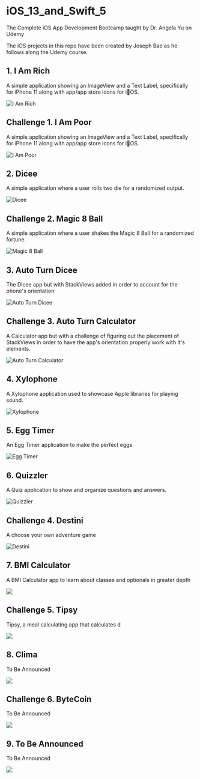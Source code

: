 # iOS_13_and_Swift_5
 The Complete iOS App Development Bootcamp taught by Dr. Angela Yu on Udemy

The iOS projects in this repo have been created by Joseph Bae as he follows along the Udemy course.

## 1. I Am Rich 
A simple application showing an ImageView and a Text Label, specifically for iPhone 11 along with app/app store icons for iOS.

![I Am Rich](/I-Am-Rich/iAmRich.gif)

## Challenge 1. I Am Poor 
A simple application showing an ImageView and a Text Label, specifically for iPhone 11 along with app/app store icons for iOS.

![I Am Poor](/I-Am-Poor/iAmPoor.gif)

## 2. Dicee 
A simple application where a user rolls two die for a randomized output.

![Dicee](/Dicee-iOS13/Dicee.gif)

## Challenge 2. Magic 8 Ball
A simple application where a user shakes the Magic 8 Ball for a randomized fortune.

![Magic 8 Ball](/Magic-8-Ball-iOS13/magic8Ball.gif)

## 3. Auto Turn Dicee
The Dicee app but with StackViews added in order to account for the phone's orientation

![Auto Turn Dicee](/AutoLayout-iOS13/AutoLayout-iOS13.gif)

## Challenge 3. Auto Turn Calculator
A Calculator app but with a challenge of figuring out the placement of StackViews in order to have the app's orientation properly work with it's elements.

![Auto Turn Calculator](/Calculator-Layout-iOS13/Calculator-Layout-iOS13.gif)

## 4. Xylophone
A Xylophone application used to showcase Apple libraries for playing sound.

![Xylophone](/Xylophone/Xylophone.gif)


## 5. Egg Timer
An Egg Timer application to make the perfect eggs

![Egg Timer](/EggTimer/EggTimer.gif)


## 6. Quizzler
A Quiz application to show and organize questions and answers.

![Quizzler](/Quizzler/Quizzler.gif)

## Challenge 4. Destini
A choose your own adventure game

![Destini](Destini/Destini.gif)

## 7. BMI Calculator
A BMI Calculator app to learn about classes and optionals in greater depth

![](BMI-Calculator/BMI-Calculator.gif)

## Challenge 5. Tipsy
Tipsy, a meal calculating app that calculates d

![](Tipsy/Tipsy.gif)

## 8. Clima
To Be Announced

![](/.gif)

## Challenge 6. ByteCoin
To Be Announced

![](/.gif)

## 9. To Be Announced
To Be Announced

![](/.gif)

